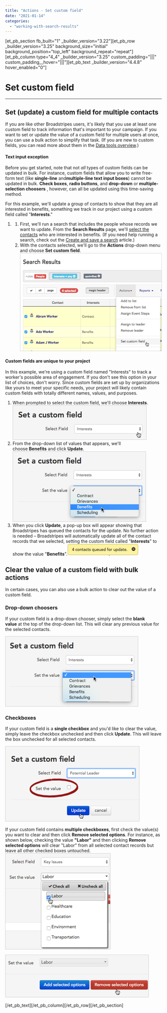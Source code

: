 ```yaml
---
title: "Actions - Set custom field"
date: "2021-01-14"
categories: 
  - "working-with-search-results"
---
```


\[et\_pb\_section fb\_built="1" \_builder\_version="3.22"\]\[et\_pb\_row \_builder\_version="3.25" background\_size="initial" background\_position="top\_left" background\_repeat="repeat"\]\[et\_pb\_column type="4\_4" \_builder\_version="3.25" custom\_padding="|||" custom\_padding\_\_hover="|||"\]\[et\_pb\_text \_builder\_version="4.4.8" hover\_enabled="0"\]

# Set custom field

* * *

## Set (update) a custom field for multiple contacts

If you are like other Broadstripes users, it's likely that you use at least one custom field to track information that's important to your campaign. If you want to set or update the value of a custom field for multiple users at once, you can use a bulk action to simplify that task. (If you are new to custom fields, you can read more about them in the [Data tools overview](https://help.broadstripes.com/help-articles/admin-tools/data-tools-admin/data-tools-overview/).)

#### Text input exception

Before you get started, note that not _all_ types of custom fields can be updated in bulk. For instance, custom fields that allow you to write free-form text (like **single-line** and**multiple-line text input boxes**) cannot be updated in bulk. **Check boxes**, **radio buttons**, and **drop-down** or **multiple-selection choosers** , however, can all be updated using this time-saving method.

For this example, we'll update a group of contacts to show that they are all interested in benefits, something we track in our project using a custom field called "**Interests**."

1. 1. First, we'll run a search that includes the people whose records we want to update. From the **Search Results** page, we'll [select the contacts](https://help.broadstripes.com/help-articles/using-broadstripes/working-with-search-results/selecting-deselecting-contacts/) who are interested in benefits. (If you need help running a search, check out the [Create and save a search](https://help.broadstripes.com/help-articles/using-broadstripes/customize/create-and-save-a-search/) article.)
    2. With the contacts selected, we'll go to the **Actions** drop-down menu and choose **Set custom field**.[![](images/1922eda-BulkSetCustom-1.png)](https://help.broadstripes.com/wp-content/uploads/2018/02/1922eda-BulkSetCustom-1.png)

#### Custom fields are unique to your project

In this example, we're using a custom field named "Interests" to track a worker's possible area of engagement. If you don't see this option in your list of choices, don't worry. Since custom fields are set up by organizations like yours to meet your specific needs, your project will likely contain custom fields with totally different names, values, and purposes.

1. When prompted to select the custom field, we'll choose **Interests**.![](images/fb23a33-ActionSetCustomChooseInt-1.png)
2. From the drop-down list of values that appears, we'll choose **Benefits** and click **Update**.![](images/6ad6c19-ActionSetCustomIntBenefits-1.png)
3. When you click **Update**, a pop-up box will appear showing that Broadstripes has queued the contacts for the update. No further action is needed – Broadstripes will automatically update all of the contact records that we selected, setting the custom field called "**Interests**" to show the value "**Benefits**".![](images/361cd60-ActionCustomQueued.png)

## Clear the value of a custom field with bulk actions

In certain cases, you can also use a bulk action to clear out the value of a custom field.

### Drop-down choosers

If your custom field is a drop-down chooser, simply select the **blank value** at the top of the drop-down list. This will clear any previous value for the selected contacts.

![](images/0d166be-ActionCustomClearBlank.png)

### Checkboxes

If your custom field is a **single checkbox** and you'd like to clear the value, simply leave the checkbox unchecked and then click **Update**. This will leave the box unchecked for all selected contacts.

![](images/ef9ac52-ActionCustomClearCheckBlank.png)

If your custom field contains **multiple checkboxes**, first check the value(s) you want to clear and then click **Remove selected options**. For instance, as shown below, checking the value **"Labor"** and then clicking **Remove selected options** will clear "Labor" from all selected contact records but leave all other checked boxes untouched.  
![](images/6cab9d5-ActionCustomClearSelected.png)

![](images/15a2a23-ActionCustomClearSelectedRemove-1-1.png)

\[/et\_pb\_text\]\[/et\_pb\_column\]\[/et\_pb\_row\]\[/et\_pb\_section\]
